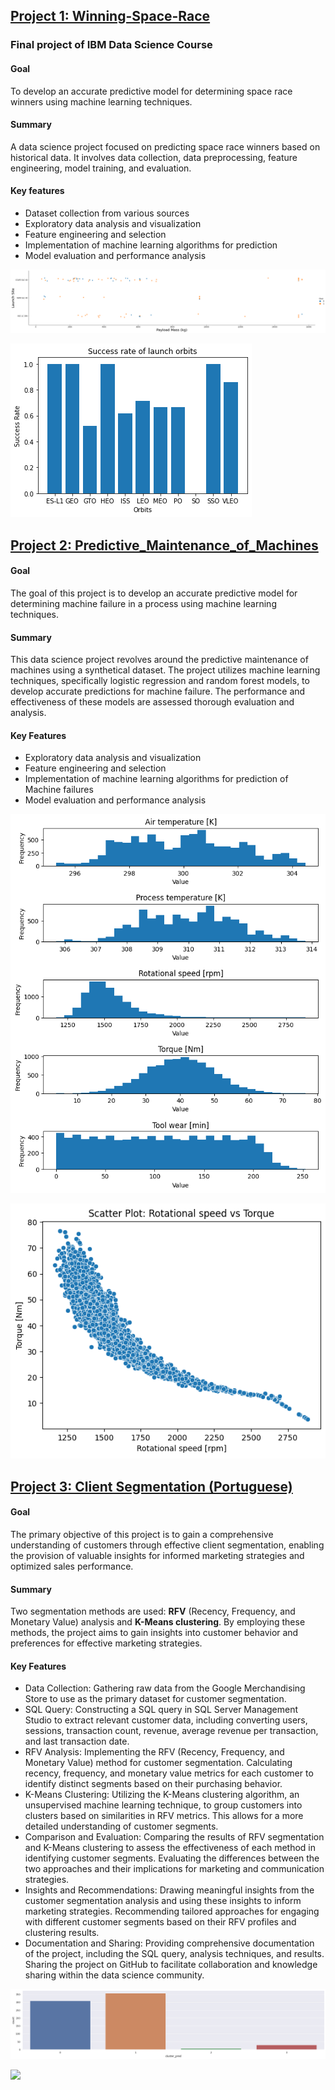 <!-- ## Alvaro Martins Alves  -->
<!-- ## Data Science Portfolio
Showcasing my expertise in data science, machine learning, and data analysis through diverse projects. Demonstrating skills in predictive modeling, data visualization, and exploratory data analysis. Solving real-world problems using data-driven insights. Stay tuned for updates. -->

## [Project 1: Winning-Space-Race](https://github.com/AlvaroMAlves/Winning-Space-Race)
### Final project of IBM Data Science Course 
#### Goal 
To develop an accurate predictive model for determining space race winners using machine learning techniques.
#### Summary 
A data science project focused on predicting space race winners based on historical data. It involves data collection, data preprocessing, feature engineering, model training, and evaluation.
#### Key features
* Dataset collection from various sources
* Exploratory data analysis and visualization
* Feature engineering and selection
* Implementation of machine learning algorithms for prediction
* Model evaluation and performance analysis

![Payload Mass (kg) vs Launch Site](https://raw.githubusercontent.com/AlvaroMAlves/Alvaro_Portfolio/main/Images/project1_Payload%20Mass%20(kg)%20vs%20Launch%20Site.png)

![Success rate of launch Orbits](https://raw.githubusercontent.com/AlvaroMAlves/Alvaro_Portfolio/main/Images/Success%20rate%20of%20launch%20orbits.png)

## [Project 2: Predictive_Maintenance_of_Machines](https://github.com/AlvaroMAlves/Pred-Maintenance-Machine)
#### Goal
The goal of this project is to develop an accurate predictive model for determining machine failure in a process using machine learning techniques.
#### Summary
This data science project revolves around the predictive maintenance of machines using a synthetical dataset. The project utilizes machine learning techniques, specifically logistic regression and random forest models, to develop accurate predictions for machine failure. The performance and effectiveness of these models are assessed thorough evaluation and analysis.
#### Key Features
* Exploratory data analysis and visualization
* Feature engineering and selection
* Implementation of machine learning algorithms for prediction of Machine failures
* Model evaluation and performance analysis

![Histograms of quantitative Features](https://raw.githubusercontent.com/AlvaroMAlves/Alvaro_Portfolio/main/Images/project2_features_histogram.png)

![Scatter Plot of Torque vs Rotational Speed](https://raw.githubusercontent.com/AlvaroMAlves/Alvaro_Portfolio/main/Images/project2_scatterplot.png)

## [Project 3: Client Segmentation (Portuguese)](https://github.com/AlvaroMAlves/segment_cliente)
#### Goal
The primary objective of this project is to gain a comprehensive understanding of customers through effective client segmentation, enabling the provision of valuable insights for informed marketing strategies and optimized sales performance.
#### Summary
Two segmentation methods are used: **RFV** (Recency, Frequency, and Monetary Value) analysis and **K-Means clustering**. By employing these methods, the project aims to gain insights into customer behavior and preferences for effective marketing strategies.
#### Key Features
* Data Collection: Gathering raw data from the Google Merchandising Store to use as the primary dataset for customer segmentation.
* SQL Query: Constructing a SQL query in SQL Server Management Studio to extract relevant customer data, including converting users, sessions, transaction count, revenue, average revenue per transaction, and last transaction date.
* RFV Analysis: Implementing the RFV (Recency, Frequency, and Monetary Value) method for customer segmentation. Calculating recency, frequency, and monetary value metrics for each customer to identify distinct segments based on their purchasing behavior.
* K-Means Clustering: Utilizing the K-Means clustering algorithm, an unsupervised machine learning technique, to group customers into clusters based on similarities in RFV metrics. This allows for a more detailed understanding of customer segments.
* Comparison and Evaluation: Comparing the results of RFV segmentation and K-Means clustering to assess the effectiveness of each method in identifying customer segments. Evaluating the differences between the two approaches and their implications for marketing and communication strategies.
* Insights and Recommendations: Drawing meaningful insights from the customer segmentation analysis and using these insights to inform marketing strategies. Recommending tailored approaches for engaging with different customer segments based on their RFV profiles and clustering results.
* Documentation and Sharing: Providing comprehensive documentation of the project, including the SQL query, analysis techniques, and results. Sharing the project on GitHub to facilitate collaboration and knowledge sharing within the data science community.

![](https://github.com/AlvaroMAlves/Alvaro_Portfolio/blob/main/Images/Clusters.png?raw=true)

![](https://github.com/AlvaroMAlves/Alvaro_Portfolio/blob/main/Images/gr%C3%A1fico%203d%20RFV.JPG?raw=true)
